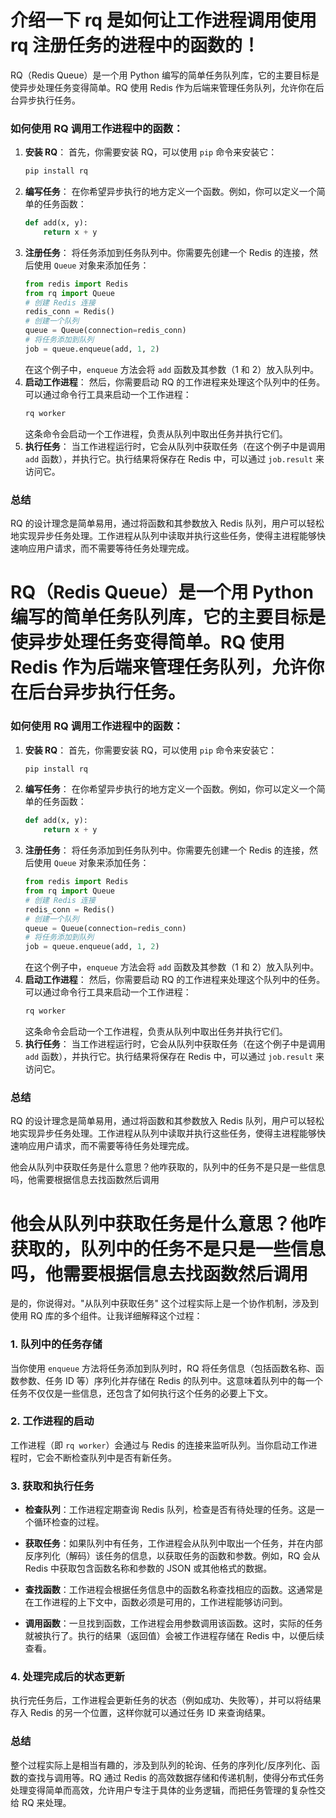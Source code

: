 # 介绍一下 rq 是如何让工作进程调用使用 rq 注册任务的进程中的函数的！

RQ（Redis Queue）是一个用 Python 编写的简单任务队列库，它的主要目标是使异步处理任务变得简单。RQ 使用 Redis 作为后端来管理任务队列，允许你在后台异步执行任务。
### 如何使用 RQ 调用工作进程中的函数：
1. **安装 RQ**：
   首先，你需要安装 RQ，可以使用 `pip` 命令来安装它：
   ```bash
   pip install rq
   ```
2. **编写任务**：
   在你希望异步执行的地方定义一个函数。例如，你可以定义一个简单的任务函数：
   ```python
   def add(x, y):
       return x + y
   ```
3. **注册任务**：
   将任务添加到任务队列中。你需要先创建一个 Redis 的连接，然后使用 `Queue` 对象来添加任务：
   ```python
   from redis import Redis
   from rq import Queue
   # 创建 Redis 连接
   redis_conn = Redis()
   # 创建一个队列
   queue = Queue(connection=redis_conn)
   # 将任务添加到队列
   job = queue.enqueue(add, 1, 2)
   ```
   在这个例子中，`enqueue` 方法会将 `add` 函数及其参数（1 和 2）放入队列中。
4. **启动工作进程**：
   然后，你需要启动 RQ 的工作进程来处理这个队列中的任务。可以通过命令行工具来启动一个工作进程：
   ```bash
   rq worker
   ```
   这条命令会启动一个工作进程，负责从队列中取出任务并执行它们。
5. **执行任务**：
   当工作进程运行时，它会从队列中获取任务（在这个例子中是调用 `add` 函数），并执行它。执行结果将保存在 Redis 中，可以通过 `job.result` 来访问它。
### 总结
RQ 的设计理念是简单易用，通过将函数和其参数放入 Redis 队列，用户可以轻松地实现异步任务处理。工作进程从队列中读取并执行这些任务，使得主进程能够快速响应用户请求，而不需要等待任务处理完成。

# RQ（Redis Queue）是一个用 Python 编写的简单任务队列库，它的主要目标是使异步处理任务变得简单。RQ 使用 Redis 作为后端来管理任务队列，允许你在后台异步执行任务。
### 如何使用 RQ 调用工作进程中的函数：
1. **安装 RQ**：
   首先，你需要安装 RQ，可以使用 `pip` 命令来安装它：
   ```bash
   pip install rq
   ```
2. **编写任务**：
   在你希望异步执行的地方定义一个函数。例如，你可以定义一个简单的任务函数：
   ```python
   def add(x, y):
       return x + y
   ```
3. **注册任务**：
   将任务添加到任务队列中。你需要先创建一个 Redis 的连接，然后使用 `Queue` 对象来添加任务：
   ```python
   from redis import Redis
   from rq import Queue
   # 创建 Redis 连接
   redis_conn = Redis()
   # 创建一个队列
   queue = Queue(connection=redis_conn)
   # 将任务添加到队列
   job = queue.enqueue(add, 1, 2)
   ```
   在这个例子中，`enqueue` 方法会将 `add` 函数及其参数（1 和 2）放入队列中。
4. **启动工作进程**：
   然后，你需要启动 RQ 的工作进程来处理这个队列中的任务。可以通过命令行工具来启动一个工作进程：
   ```bash
   rq worker
   ```
   这条命令会启动一个工作进程，负责从队列中取出任务并执行它们。
5. **执行任务**：
   当工作进程运行时，它会从队列中获取任务（在这个例子中是调用 `add` 函数），并执行它。执行结果将保存在 Redis 中，可以通过 `job.result` 来访问它。
### 总结
RQ 的设计理念是简单易用，通过将函数和其参数放入 Redis 队列，用户可以轻松地实现异步任务处理。工作进程从队列中读取并执行这些任务，使得主进程能够快速响应用户请求，而不需要等待任务处理完成。

他会从队列中获取任务是什么意思？他咋获取的，队列中的任务不是只是一些信息吗，他需要根据信息去找函数然后调用

# 他会从队列中获取任务是什么意思？他咋获取的，队列中的任务不是只是一些信息吗，他需要根据信息去找函数然后调用

是的，你说得对。"从队列中获取任务" 这个过程实际上是一个协作机制，涉及到使用 RQ 库的多个组件。让我详细解释这个过程：
### 1. 队列中的任务存储
当你使用 `enqueue` 方法将任务添加到队列时，RQ 将任务信息（包括函数名称、函数参数、任务 ID 等）序列化并存储在 Redis 的队列中。这意味着队列中的每一个任务不仅仅是一些信息，还包含了如何执行这个任务的必要上下文。
### 2. 工作进程的启动
工作进程（即 `rq worker`）会通过与 Redis 的连接来监听队列。当你启动工作进程时，它会不断检查队列中是否有新任务。
### 3. 获取和执行任务
- **检查队列**：工作进程定期查询 Redis 队列，检查是否有待处理的任务。这是一个循环检查的过程。
  
- **获取任务**：如果队列中有任务，工作进程会从队列中取出一个任务，并在内部反序列化（解码）该任务的信息，以获取任务的函数和参数。例如，RQ 会从 Redis 中获取包含函数名称和参数的 JSON 或其他格式的数据。
- **查找函数**：工作进程会根据任务信息中的函数名称查找相应的函数。这通常是在工作进程的上下文中，函数必须是可用的，工作进程能够访问到。
- **调用函数**：一旦找到函数，工作进程会用参数调用该函数。这时，实际的任务就被执行了。执行的结果（返回值）会被工作进程存储在 Redis 中，以便后续查看。
### 4. 处理完成后的状态更新
执行完任务后，工作进程会更新任务的状态（例如成功、失败等），并可以将结果存入 Redis 的另一个位置，这样你就可以通过任务 ID 来查询结果。
### 总结
整个过程实际上是相当有趣的，涉及到队列的轮询、任务的序列化/反序列化、函数的查找与调用等。RQ 通过 Redis 的高效数据存储和传递机制，使得分布式任务处理变得简单而高效，允许用户专注于具体的业务逻辑，而把任务管理的复杂性交给 RQ 来处理。

